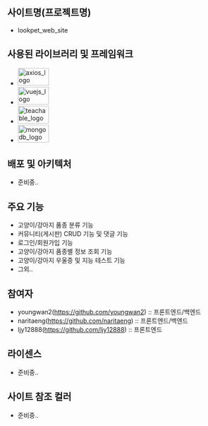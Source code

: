 ## 사이트명(프로젝트명)
- lookpet_web_site

## 사용된 라이브러리 및 프레임워크
- <img src="https://github.com/youngwan2/lookpet_web_site/assets/107159871/317c10e5-0b0f-42c5-9ce1-1a61c999cb76" alt="axios_logo" width="70" height="40"/>
- <img src="https://github.com/youngwan2/lookpet_web_site/assets/107159871/8f4e9713-6d75-4379-bb16-4dd0f2d9bd50" alt="vuejs_logo" width="70" height="40"/>
- <img src="https://github.com/youngwan2/lookpet_web_site/assets/107159871/75efca50-5a27-421d-bb26-01275dfa8b51" alt="teachable_logo" width="70" height="40"/>
- <img src="https://github.com/youngwan2/lookpet_web_site/assets/107159871/139622d9-2a19-4687-b057-2d0627f930f1" alt="mongodb_logo" width="70" height="40"/>

## 배포 및 아키텍처
- 준비중..

## 주요 기능
- 고양이/강아지 품종 분류 기능
- 커뮤니티(게시판) CRUD 기능 및 댓글 기능
- 로그인/회원가입 기능
- 고양이/강아지 품종별 정보 조회 기능
- 고양이/강아지 우울증 및 지능 테스트 기능
- 그외..

## 참여자
- youngwan2(https://github.com/youngwan2) :: 프론트엔드/백엔드
- naritaeng(https://github.com/naritaeng) :: 프론트엔드/백엔드
- ljy12888(https://github.com/ljy12888) :: 프론트엔드

## 라이센스
- 준비중..

## 사이트 참조 컬러
- 준비중..
